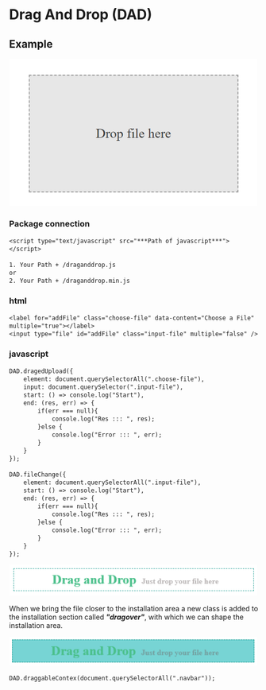 # Drag And Drop (DAD)

## Example

<img src="./img/example.png" width="500" alt="Drop file here draggable file upload" />

### Package connection

    <script type="text/javascript" src="***Path of javascript***"></script>

    1. Your Path + /draganddrop.js
    or
    2. Your Path + /draganddrop.min.js

### html

    <label for="addFile" class="choose-file" data-content="Choose a File" multiple="true"></label>
    <input type="file" id="addFile" class="input-file" multiple="false" />

### javascript

    DAD.dragedUpload({
        element: document.querySelectorAll(".choose-file"),
        input: document.querySelector(".input-file"),
        start: () => console.log("Start"),
        end: (res, err) => {
            if(err === null){
                console.log("Res ::: ", res);
            }else {
                console.log("Error ::: ", err);
            }
        }
    });

    DAD.fileChange({
        element: document.querySelectorAll(".input-file"),
        start: () => console.log("Start"),
        end: (res, err) => {
            if(err === null){
                console.log("Res ::: ", res);
            }else {
                console.log("Error ::: ", err);
            }
        }
    });

<img src="./img/example1.png" width="500" alt="Drop file here draggable file upload" />

When we bring the file closer to the installation area a new class is added to the installation section called ***"dragover"***, with which we can shape the installation area․

<img src="./img/example2.png" width="500" alt="Drop file here draggable file upload" />

    DAD.draggableContex(document.querySelectorAll(".navbar"));